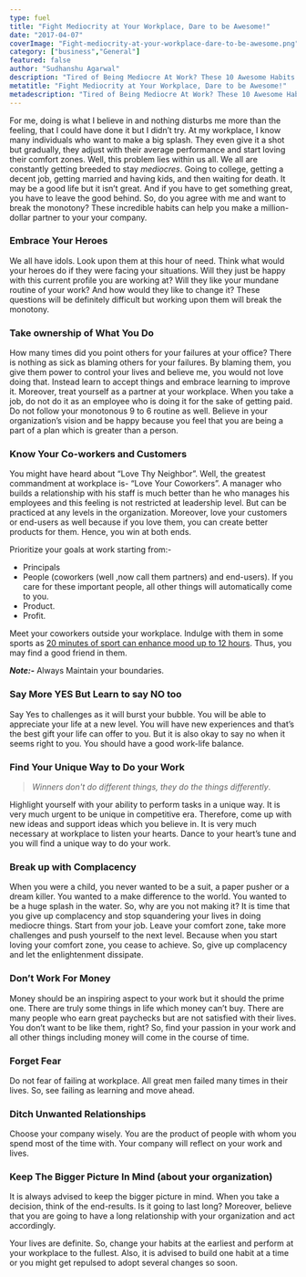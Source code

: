 ```yaml
---
type: fuel
title: "Fight Mediocrity at Your Workplace, Dare to be Awesome!"
date: "2017-04-07"
coverImage: "Fight-mediocrity-at-your-workplace-dare-to-be-awesome.png"
category: ["business","General"]
featured: false 
author: "Sudhanshu Agarwal"
description: "Tired of Being Mediocre At Work? These 10 Awesome Habits can take you out of your Comfort Zone and help you Live the life you want."
metatitle: "Fight Mediocrity at Your Workplace, Dare to be Awesome!"
metadescription: "Tired of Being Mediocre At Work? These 10 Awesome Habits can take you out of your Comfort Zone and help you Live the life you want."
---
```


For me, doing is what I believe in and nothing disturbs me more than the feeling, that I could have done it but I didn’t try. At my workplace, I know many individuals who want to make a big splash. They even give it a shot but gradually, they adjust with their average performance and start loving their comfort zones. Well, this problem lies within us all. We all are constantly getting breeded to stay _mediocres_. Going to college, getting a decent job, getting married and having kids, and then waiting for death. It may be a good life but it isn’t great. And if you have to get something great, you have to leave the good behind. So, do you agree with me and want to break the monotony? These incredible habits can help you make a million-dollar partner to your your company.

### **Embrace Your Heroes**

We all have idols. Look upon them at this hour of need. Think what would your heroes do if they were facing your situations. Will they just be happy with this current profile you are working at? Will they like your mundane routine of your work? And how would they like to change it? These questions will be definitely difficult but working upon them will break the monotony.

### **Take ownership of What You Do**

How many times did you point others for your failures at your office? There is nothing as sick as blaming others for your failures. By blaming them, you give them power to control your lives and believe me, you would not love doing that. Instead learn to accept things and embrace learning to improve it. Moreover, treat yourself as a partner at your workplace. When you take a job, do not do it as an employee who is doing it for the sake of getting paid. Do not follow your monotonous 9 to 6 routine as well. Believe in your organization’s vision and be happy because you feel that you are being a part of a plan which is greater than a person.

### **Know Your Co-workers and Customers**

You might have heard about “Love Thy Neighbor”. Well, the greatest commandment at workplace is- “Love Your Coworkers”. A manager who builds a relationship with his staff is much better than he who manages his employees and this feeling is not restricted at leadership level. But can be practiced at any levels in the organization. Moreover, love your customers or end-users as well because if you love them, you can create better products for them. Hence, you win at both ends.

Prioritize your goals at work starting from:-

- Principals
- People (coworkers (well ,now call them partners) and end-users). If you care for these important people, all other things will automatically come to you.
- Product.
- Profit. 

Meet your coworkers outside your workplace. Indulge with them in some sports as [20 minutes of sport can enhance mood up to 12 hours](http://www.sciencedirect.com/science/article/pii/S1469029212001343). Thus, you may find a good friend in them.

**_Note:-_** Always Maintain your boundaries.

### **Say More YES But Learn to say NO too**

Say Yes to challenges as it will burst your bubble. You will be able to appreciate your life at a new level. You will have new experiences and that’s the best gift your life can offer to you. But it is also okay to say no when it seems right to you. You should have a good work-life balance.

### **Find Your Unique Way to Do your Work**

> _Winners don't do different things, they do the things differently_.

Highlight yourself with your ability to perform tasks in a unique way. It is very much urgent to be unique in competitive era. Therefore, come up with new ideas and support ideas which you believe in. It is very much necessary at workplace to listen your hearts. Dance to your heart’s tune and you will find a unique way to do your work.

### **Break up with Complacency**

When you were a child, you never wanted to be a suit, a paper pusher or a dream killer. You wanted to a make difference to the world. You wanted to be a huge splash in the water. So, why are you not making it? It is time that you give up complacency and stop squandering your lives in doing mediocre things. Start from your job. Leave your comfort zone, take more challenges and push yourself to the next level. Because when you start loving your comfort zone, you cease to achieve. So, give up complacency and let the enlightenment dissipate.

### **Don’t Work For Money**

Money should be an inspiring aspect to your work but it should the prime one. There are truly some things in life which money can’t buy. There are many people who earn great paychecks but are not satisfied with their lives. You don’t want to be like them, right? So, find your passion in your work and all other things including money will come in the course of time.

### **Forget Fear**

Do not fear of failing at workplace. All great men failed many times in their lives. So, see failing as learning and move ahead.

### **Ditch Unwanted Relationships**

Choose your company wisely. You are the product of people with whom you spend most of the time with. Your company will reflect on your work and lives.

### **Keep The Bigger Picture In Mind (about your organization)**

It is always advised to keep the bigger picture in mind. When you take a decision, think of the end-results. Is it going to last long? Moreover, believe that you are going to have a long relationship with your organization and act accordingly.

Your lives are definite. So, change your habits at the earliest and perform at your workplace to the fullest. Also, it is advised to build one habit at a time or you might get repulsed to adopt several changes so soon.
